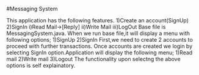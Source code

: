 #Messaging System

This application has the following features.
1)Create an account(SignUp)
2)SignIn
    i)Read Mail->[Reply]
    ii)Write Mail
    iii)LogOut
Base file is MessagingSystem.java.
When we run base file,it will display a menu with following options;
1)SignUp
2)SignIn
First,we need to create 2 accounts to proceed with further transactions.
Once accounts are created we login by selecting SignIn option.Application will display the following menu;
1)Read mail
2)Write mail
3)Logout
The functionality upon selectng the above options is self explainatory.
